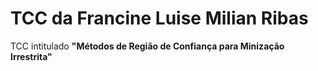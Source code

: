 # TCC da Francine Luise Milian Ribas

TCC intitulado **"Métodos de Região de Confiança para Minização Irrestrita"**

